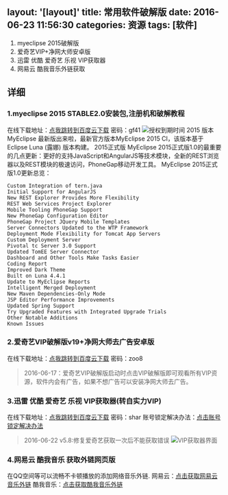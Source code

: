 layout: '[layout]'
title: 常用软件破解版
date: 2016-06-23 11:56:30
categories: 资源
tags: [软件]
---

1. myeclipse 2015破解版
2. 爱奇艺VIP+净网大师安卓版
3. 迅雷 优酷 爱奇艺 乐视 VIP获取器
4. 网易云 酷我音乐外链获取

## 详细
### 1.myeclipse 2015 STABLE2.0安装包,注册机和破解教程
在线下载地址：[点我跳转到百度云下载](http://pan.baidu.com/s/1c2MA8t6 "http://pan.baidu.com/s/1c2MA8t6")	 密码：gf41
![授权到期时间](http://i.imgur.com/1VvanjV.jpg)
2015 版本
MyEclipse 最新版出来啦，最新官方版本MyEclipse 2015 CI，该版本基于 Eclipse Luna (露娜) 版本构建。
2015正式版
MyEclipse 2015正式版1.0的最重要的几点更新：更好的支持JavaScript和AngularJS等技术模块，全新的REST浏览器以及REST模块的极速访问，PhoneGap移动开发工具。
MyEclipse 2015正式版1.0更新总览：
```
Custom Integration of tern.java
Initial Support for AngularJS
New REST Explorer Provides More Flexibility
REST Web Services Project Explorer
Mobile Tooling PhoneGap Support
New PhoneGap Configuration Editor
PhoneGap Project JQuery Mobile Templates
Server Connectors Updated to the WTP Framework
Deployment Mode Flexibility for Tomcat App Servers
Custom Deployment Server
Pivotal tc Server 3.0 Support
Updated TomEE Server Connector
Dashboard and Other Tools Make Tasks Easier
Coding Report
Improved Dark Theme
Built on Luna 4.4.1
Update to MyEclipse Reports
Intelligent Merged Deployment
New Maven Dependencies-Only Mode
JSP Editor Performance Improvements
Updated Spring Support
Try Upgraded Features with Integrated Upgrade Trials
Other Notable Additions
Known Issues
```
### 2.爱奇艺VIP破解版v19+净网大师去广告安卓版
在线下载地址：[点我跳转到百度云下载](http://pan.baidu.com/s/1mh9SLpI "http://pan.baidu.com/s/1mh9SLpI")	 密码：zoo8
> 2016-06-17：爱奇艺VIP破解版启动时点击VIP破解版即可观看所有VIP资源，软件内会有广告，如果不想广告可以安装净网大师去广告。

### 3.迅雷 优酷 爱奇艺 乐视 VIP获取器(转自实力VIP)
在线下载地址：[点我跳转到百度云下载](http://pan.baidu.com/s/1ge7vhHD "http://pan.baidu.com/s/1ge7vhHD")	 密码：shar
账号锁定解决办法：[点击账号锁定解决办法](http://vip.mrabit.com/iqiyiremind.php "http://vip.mrabit.com/iqiyiremind.php") 
> 2016-06-22 v5.8:修复爱奇艺获取一次后不能获取错误
![VIP获取器界面](http://i.imgur.com/qnoAWeh.jpg)

### 4.网易云 酷我音乐 获取外链网页版
在QQ空间等可以流畅不卡顿播放的添加网络音乐外链.
网易云：[点击获取网易云音乐外链](http://vip.mrabit.com/music163.php?tab=1 "http://vip.mrabit.com/music163.php?tab=1")
酷我音乐：[点击获取酷我音乐外链](http://vip.mrabit.com/music163.php?tab=1 "http://vip.mrabit.com/music163.php?tab=1")